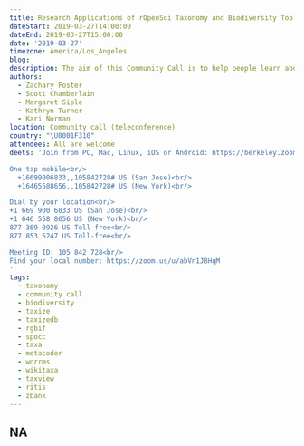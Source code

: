 ```yaml
---
title: Research Applications of rOpenSci Taxonomy and Biodiversity Tools
dateStart: 2019-03-27T14:00:00
dateEnd: 2019-03-27T15:00:00
date: '2019-03-27'
timezone: America/Los_Angeles
blog:
description: The aim of this Community Call is to help people learn about using rOpenSci's R packages to access and analyze taxonomy and biodiversity data, and to recognize the breadth and depth of their applications. We also aim to learn from the discussion how we might improve these tools. Presentations will start with an introduction to the topic and details on some specific packages and we'll hear from several people about their "use cases in the wild".
authors:
  - Zachary Foster
  - Scott Chamberlain
  - Margaret Siple
  - Kathryn Turner
  - Kari Norman
location: Community call (teleconference)
country: "\U0001F310"
attendees: All are welcome
deets: 'Join from PC, Mac, Linux, iOS or Android: https://berkeley.zoom.us/j/105842728 (requires app installation first time)<br/>

One tap mobile<br/>  
  +16699006833,,105842728# US (San Jose)<br/>  
  +16465588656,,105842728# US (New York)<br/>  

Dial by your location<br/>
+1 669 900 6833 US (San Jose)<br/>
+1 646 558 8656 US (New York)<br/>
877 369 0926 US Toll-free<br/>
877 853 5247 US Toll-free<br/>

Meeting ID: 105 842 728<br/>
Find your local number: https://zoom.us/u/abVn1J8HqM
'
tags:
  - taxonomy
  - community call
  - biodiversity
  - taxize
  - taxizedb
  - rgbif
  - spocc
  - taxa
  - metacoder
  - worrms
  - wikitaxa
  - taxview
  - ritis
  - zbank
---
```

NA
---
